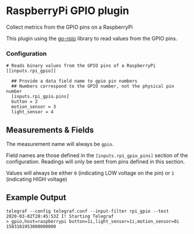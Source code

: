 # RaspberryPi GPIO plugin

Collect metrics from the GPIO pins on a RaspberryPi

This plugin using the [go-rpio](https://github.com/stianeikeland/go-rpio) library to read values from the GPIO pins.

### Configuration

```
# Reads binary values from the GPIO pins of a RaspberryPi
[[inputs.rpi_gpio]]

  ## Provide a data field name to gpio pin numbers
  ## Numbers correspond to the GPIO number, not the physical pin number
  [inputs.rpi_gpio.pins]
  button = 2
  motion_sensor = 3
  light_sensor = 4
  ```

## Measurements & Fields

The measurement name will always be `gpio`. 

Field names are those defined in the `[inputs.rpi_gpio_pins]` section of the configuration. Readings will only be sent from pins defined in this section.

Values will always be either `0` (indicating LOW voltage on the pin) or `1` (indicating HIGH voltage)

## Example Output

```
telegraf --config telegraf.conf --input-filter rpi_gpio --test
2020-03-02T20:45:53Z I! Starting Telegraf 
> gpio,host=raspberrypi button=1i,light_sensor=1i,motion_sensor=0i 1583181953000000000
```